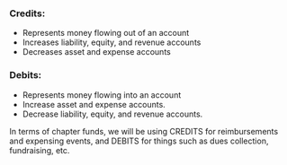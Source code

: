 ### Credits:

- Represents money flowing out of an account
- Increases liability, equity, and revenue accounts
- Decreases asset and expense accounts

### Debits:

- Represents money flowing into an account
- Increase asset and expense accounts.
- Decrease liability, equity, and revenue accounts.

In terms of chapter funds, we will be using CREDITS for reimbursements and expensing events, and DEBITS for things such as dues collection, fundraising, etc.

